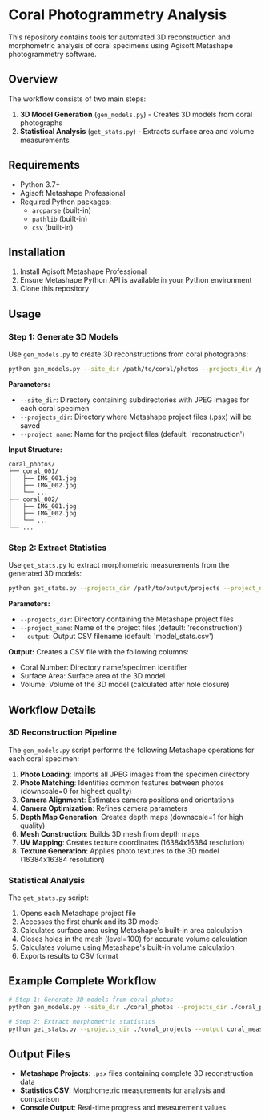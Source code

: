 # Coral Photogrammetry Analysis

This repository contains tools for automated 3D reconstruction and morphometric analysis of coral specimens using Agisoft Metashape photogrammetry software.

## Overview

The workflow consists of two main steps:
1. **3D Model Generation** (`gen_models.py`) - Creates 3D models from coral photographs
2. **Statistical Analysis** (`get_stats.py`) - Extracts surface area and volume measurements

## Requirements

- Python 3.7+
- Agisoft Metashape Professional
- Required Python packages:
  - `argparse` (built-in)
  - `pathlib` (built-in)
  - `csv` (built-in)

## Installation

1. Install Agisoft Metashape Professional
2. Ensure Metashape Python API is available in your Python environment
3. Clone this repository

## Usage

### Step 1: Generate 3D Models

Use `gen_models.py` to create 3D reconstructions from coral photographs:

```bash
python gen_models.py --site_dir /path/to/coral/photos --projects_dir /path/to/output/projects --project_name reconstruction
```

**Parameters:**
- `--site_dir`: Directory containing subdirectories with JPEG images for each coral specimen
- `--projects_dir`: Directory where Metashape project files (.psx) will be saved
- `--project_name`: Name for the project files (default: 'reconstruction')

**Input Structure:**
```
coral_photos/
├── coral_001/
│   ├── IMG_001.jpg
│   ├── IMG_002.jpg
│   └── ...
├── coral_002/
│   ├── IMG_001.jpg
│   ├── IMG_002.jpg
│   └── ...
└── ...
```

### Step 2: Extract Statistics

Use `get_stats.py` to extract morphometric measurements from the generated 3D models:

```bash
python get_stats.py --projects_dir /path/to/output/projects --project_name reconstruction --output coral_stats.csv
```

**Parameters:**
- `--projects_dir`: Directory containing the Metashape project files
- `--project_name`: Name of the project files (default: 'reconstruction')
- `--output`: Output CSV filename (default: 'model_stats.csv')

**Output:**
Creates a CSV file with the following columns:
- Coral Number: Directory name/specimen identifier
- Surface Area: Surface area of the 3D model
- Volume: Volume of the 3D model (calculated after hole closure)

## Workflow Details

### 3D Reconstruction Pipeline

The `gen_models.py` script performs the following Metashape operations for each coral specimen:

1. **Photo Loading**: Imports all JPEG images from the specimen directory
2. **Photo Matching**: Identifies common features between photos (downscale=0 for highest quality)
3. **Camera Alignment**: Estimates camera positions and orientations
4. **Camera Optimization**: Refines camera parameters
5. **Depth Map Generation**: Creates depth maps (downscale=1 for high quality)
6. **Mesh Construction**: Builds 3D mesh from depth maps
7. **UV Mapping**: Creates texture coordinates (16384x16384 resolution)
8. **Texture Generation**: Applies photo textures to the 3D model (16384x16384 resolution)

### Statistical Analysis

The `get_stats.py` script:

1. Opens each Metashape project file
2. Accesses the first chunk and its 3D model
3. Calculates surface area using Metashape's built-in area calculation
4. Closes holes in the mesh (level=100) for accurate volume calculation
5. Calculates volume using Metashape's built-in volume calculation
6. Exports results to CSV format

## Example Complete Workflow

```bash
# Step 1: Generate 3D models from coral photos
python gen_models.py --site_dir ./coral_photos --projects_dir ./coral_projects

# Step 2: Extract morphometric statistics
python get_stats.py --projects_dir ./coral_projects --output coral_measurements.csv
```

## Output Files

- **Metashape Projects**: `.psx` files containing complete 3D reconstruction data
- **Statistics CSV**: Morphometric measurements for analysis and comparison
- **Console Output**: Real-time progress and measurement values
